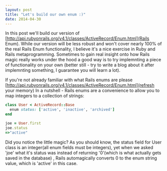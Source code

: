 ```yaml
---
layout: post
title: "Let's build our own enum :)"
date: 2014-04-30
---
```

In this post we'll build our version of  [http://api.rubyonrails.org/v4.1/classes/ActiveRecord/Enum.html](Rails Enum). While our version will be less robust and won't cover nearly 100% of the real Rails Enum functionality, I believe it's a nice exercise in Ruby and Rails metaprogramming. Sometimes to gain real insight onto how Rails magic really works under the hood a good way is to try implemnting a piece of functionality on your own (better still - try to write a blog about it after implemnting something, I guarantee you will learn a lot).

If you're not already familiar with what Rails enums are please [http://api.rubyonrails.org/v4.1/classes/ActiveRecord/Enum.html](refresh your memory)
In a nutshell - Rails enums are a convenience to allow you to map integers to a collection of strings:

```ruby
class User < ActiveRecord::Base
  enum status: ['active', 'inactive', 'archived']
end

joe = User.first
joe.status
=>"active"

```
Did you notice the little magic? As you should know, the status field for User class is an integer(all enum fields must be integers), yet when we asked 'joe' what it's status was instead of returning '0'(which is what actually gets saved in the database) , Rails automagically converts 0 to the enum string value, which is 'active' in this case.



